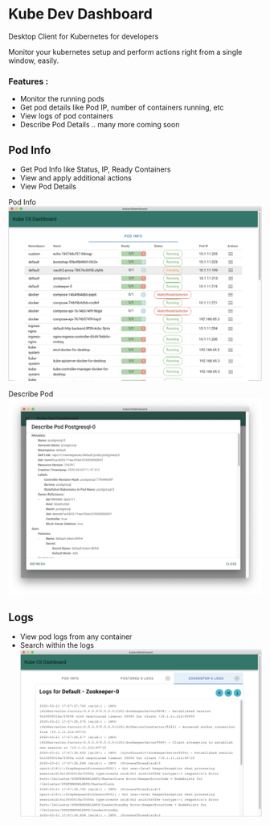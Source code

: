 # Kube Dev Dashboard
Desktop Client for Kubernetes for developers

Monitor your kubernetes setup and perform actions right from a single window, easily.

### Features :
- Monitor the running pods
- Get pod details like Pod IP, number of containers running, etc
- View logs of pod containers
- Describe Pod Details
.. many more coming soon

## Pod Info
- Get Pod Info like Status, IP, Ready Containers
- View and apply additional actions 
- View Pod Details

Pod Info
![Preview 1](images/Preview_1.jpg)

Describe Pod
![Preview 3](images/Preview_3.jpg)

## Logs
- View pod logs from any container
- Search within the logs
![Preview 2](images/Preview_2.jpg)
